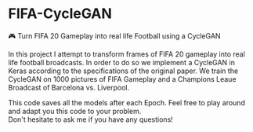 # FIFA-CycleGAN
🎮 Turn FIFA 20 Gameplay into real life Football using a CycleGAN

In this project I attempt to transform frames of FIFA 20 gameplay into real life football broadcasts.
In order to do so we implement a CycleGAN in Keras according to the specifications of the original paper.
We train the CycleGAN on 1000 pictures of FIFA Gameplay and a Champions Leaue Broadcast of Barcelona vs. Liverpool.

This code saves all the models after each Epoch. Feel free to play around and adapt you this code to your problem.  
Don't hesitate to ask me if you have any questions!
